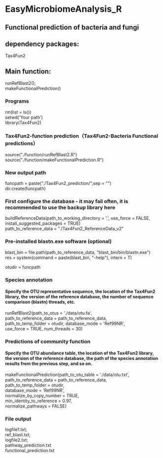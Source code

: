 # EasyMicrobiomeAnalysis_R
## Functional prediction of bacteria and fungi
## dependency packages:
Tax4Fun2  
## Main function:
runRefBlast2();  
makeFunctionalPrediction()  
### Programs
rm(list = ls())  
setwd('Your path')  
library(Tax4Fun2)  

### Tax4Fun2-function prediction（Tax4Fun2-Bacteria Functional predictions）

source("./function/runRefBlast2.R")  
source("./function/makeFunctionalPrediction.R")  

### New output path
funcpath = paste("./Tax4Fun2_prediction/",sep = "")  
dir.create(funcpath)  

### First configure the database - it may fail often, it is recommended to use the backup library here
buildReferenceData(path_to_working_directory = '.', use_force = FALSE, install_suggested_packages = TRUE)  
path_to_reference_data = "./Tax4Fun2_ReferenceData_v2"  

### Pre-installed blastn.exe software (optional)
blast_bin = file.path(path_to_reference_data, "blast_bin/bin/blastn.exe")  
res = system(command = paste(blast_bin, "-help"), intern = T)  

otudir = funcpath  

### Species annotation
#### Specify the OTU representative sequence, the location of the Tax4Fun2 library, the version of the reference database, the number of sequence comparison (blastn) threads, etc.
runRefBlast2(path_to_otus = './data/otu.fa',  
             path_to_reference_data = path_to_reference_data,  
             path_to_temp_folder = otudir, database_mode = 'Ref99NR',  
             use_force = TRUE, num_threads = 30)  


### Predictions of community function  
#### Specify the OTU abundance table, the location of the Tax4Fun2 library, the version of the reference database, the path of the species annotation results from the previous step, and so on.  
makeFunctionalPrediction(path_to_otu_table = './data/otu.txt',  
                         path_to_reference_data = path_to_reference_data,  
                         path_to_temp_folder = otudir,  
                         database_mode = 'Ref99NR',  
                         normalize_by_copy_number = TRUE,  
                         min_identity_to_reference = 0.97,  
                         normalize_pathways = FALSE)  
                           

                         
### File output
logfile1.txt;  
ref_blast.txt;  
logfile2.txt;  
pathway_prediction.txt  
functional_prediction.txt  


                         
